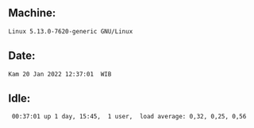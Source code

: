 ## Machine:
```
Linux 5.13.0-7620-generic GNU/Linux
```
## Date:
```
Kam 20 Jan 2022 12:37:01  WIB
```
## Idle:
```
 00:37:01 up 1 day, 15:45,  1 user,  load average: 0,32, 0,25, 0,56
```
